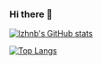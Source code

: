 ### Hi there 👋

[![lzhnb's GitHub stats](https://github-readme-stats.vercel.app/api?username=lzhnb&theme=onedark)](https://github.com/anuraghazra/github-readme-stats)

[![Top Langs](https://github-readme-stats.vercel.app/api/top-langs/?username=lzhnb&hide=javascript,css,scss,html&theme=onedark)](https://github.com/anuraghazra/github-readme-stats)

<!--
**lzhnb/lzhnb** is a ✨ _special_ ✨ repository because its `README.md` (this file) appears on your GitHub profile.

Here are some ideas to get you started:

- 🔭 I’m currently working on ...
- 🌱 I’m currently learning ...
- 👯 I’m looking to collaborate on ...
- 🤔 I’m looking for help with ...
- 💬 Ask me about ...
- 📫 How to reach me: ...
- 😄 Pronouns: ...
- ⚡ Fun fact: ...
-->
